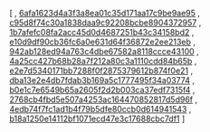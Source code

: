 [
, [6afa1623d4a3f3a8ea01c35d171aa17c9be9ae95](https://github.com/apache/wicket/commit/6afa1623d4a3f3a8ea01c35d171aa17c9be9ae95)
, [c95d8f74c30a1838daa9c92208bcbe8904372957](https://github.com/apache/wicket/commit/c95d8f74c30a1838daa9c92208bcbe8904372957)
, [1b7afefc08fa2acc45d0d4687251b43c34158bd2](https://github.com/apache/wicket/commit/1b7afefc08fa2acc45d0d4687251b43c34158bd2)
, [e10d9df90cb36fc6a0e631d64f36872e2ee213eb](https://github.com/apache/wicket/commit/e10d9df90cb36fc6a0e631d64f36872e2ee213eb)
, [942ab128ed94a763c4dbe67582a8118ccce43100](https://github.com/apache/wicket/commit/942ab128ed94a763c4dbe67582a8118ccce43100)
, [4a25cc427b68b28a7f212a80c3a1110cdd84b65b](https://github.com/apache/wicket/commit/4a25cc427b68b28a7f212a80c3a1110cdd84b65b)
, [e2e7d5340171bb7288f0f2875379612b874f0e21](https://github.com/apache/wicket/commit/e2e7d5340171bb7288f0f2875379612b874f0e21)
, [dba13e2e4db7fdab3b169a5c1777495f34a03774](https://github.com/apache/wicket/commit/dba13e2e4db7fdab3b169a5c1777495f34a03774)
, [b0e1c7e6549b65a2605f2d2b003ca37edf7315f4](https://github.com/apache/wicket/commit/b0e1c7e6549b65a2605f2d2b003ca37edf7315f4)
, [2768cb4fbd5e507a4253ac164470852817d5d96f](https://github.com/apache/wicket/commit/2768cb4fbd5e507a4253ac164470852817d5d96f)
, [4edb74f7fc1ad1b4f79b5dfe80ccb0d614941543](https://github.com/apache/wicket/commit/4edb74f7fc1ad1b4f79b5dfe80ccb0d614941543)
, [b18a1250e14112bf1071ecd47e3c17688cbc7df1](https://github.com/apache/wicket/commit/b18a1250e14112bf1071ecd47e3c17688cbc7df1)
]